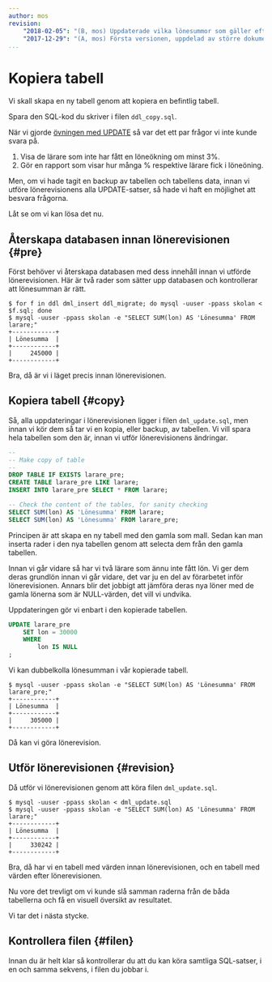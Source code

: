 ```yaml
---
author: mos
revision:
    "2018-02-05": "(B, mos) Uppdaterade vilka lönesummor som gäller efter olika steg, fix #63."
    "2017-12-29": "(A, mos) Första versionen, uppdelad av större dokument."
...
```

Kopiera tabell
==================================

Vi skall skapa en ny tabell genom att kopiera en befintlig tabell.

Spara den SQL-kod du skriver i filen `ddl_copy.sql`.

När vi gjorde [övningen med UPDATE](./uppdatera-varden-i-rader) så var det ett par frågor vi inte kunde svara på.

1. Visa de lärare som inte har fått en löneökning om minst 3%.
1. Gör en rapport som visar hur många % respektive lärare fick i löneöning.

Men, om vi hade tagit en backup av tabellen och tabellens data, innan vi utföre lönerevisionens alla UPDATE-satser, så hade vi haft en möjlighet att besvara frågorna.

Låt se om vi kan lösa det nu.



Återskapa databasen innan lönerevisionen {#pre}
----------------------------------

Först behöver vi återskapa databasen med dess innehåll innan vi utförde lönerevisionen. Här är två rader som sätter upp databasen och kontrollerar att lönesumman är rätt.

```text
$ for f in ddl dml_insert ddl_migrate; do mysql -uuser -ppass skolan < $f.sql; done
$ mysql -uuser -ppass skolan -e "SELECT SUM(lon) AS 'Lönesumma' FROM larare;"
+------------+
| Lönesumma  |
+------------+
|     245000 |
+------------+
```

Bra, då är vi i läget precis innan lönerevisionen.



Kopiera tabell {#copy}
----------------------------------

Så, alla uppdateringar i lönerevisionen ligger i filen `dml_update.sql`, men innan vi kör dem så tar vi en kopia, eller backup, av tabellen. Vi vill spara hela tabellen som den är, innan vi utför lönerevisionens ändringar.

```sql
--
-- Make copy of table
--
DROP TABLE IF EXISTS larare_pre;
CREATE TABLE larare_pre LIKE larare;
INSERT INTO larare_pre SELECT * FROM larare;

-- Check the content of the tables, for sanity checking
SELECT SUM(lon) AS 'Lönesumma' FROM larare;
SELECT SUM(lon) AS 'Lönesumma' FROM larare_pre;
```

Principen är att skapa en ny tabell med den gamla som mall. Sedan kan man inserta rader i den nya tabellen genom att selecta dem från den gamla tabellen.

Innan vi går vidare så har vi två lärare som ännu inte fått lön. Vi ger dem deras grundlön innan vi går vidare, det var ju en del av förarbetet inför lönerevisionen. Annars blir det jobbigt att jämföra deras nya löner med de gamla lönerna som är NULL-värden, det vill vi undvika.

Uppdateringen gör vi enbart i den kopierade tabellen. 

```sql
UPDATE larare_pre
    SET lon = 30000
    WHERE
        lon IS NULL
;
```

Vi kan dubbelkolla lönesumman i vår kopierade tabell.

```text
$ mysql -uuser -ppass skolan -e "SELECT SUM(lon) AS 'Lönesumma' FROM larare_pre;"
+------------+
| Lönesumma  |
+------------+
|     305000 |
+------------+
```

Då kan vi göra lönerevision.



Utför lönerevisionen {#revision}
----------------------------------

Då utför vi lönerevisionen genom att köra filen `dml_update.sql`.

```text
$ mysql -uuser -ppass skolan < dml_update.sql
$ mysql -uuser -ppass skolan -e "SELECT SUM(lon) AS 'Lönesumma' FROM larare;"
+------------+
| Lönesumma  |
+------------+
|     330242 |
+------------+
```

Bra, då har vi en tabell med värden innan lönerevisionen, och en tabell med värden efter lönerevisionen.

Nu vore det trevligt om vi kunde slå samman raderna från de båda tabellerna och få en visuell översikt av resultatet.

Vi tar det i nästa stycke.



Kontrollera filen {#filen}
----------------------------------

Innan du är helt klar så kontrollerar du att du kan köra samtliga SQL-satser, i en och samma sekvens, i filen du jobbar i.
